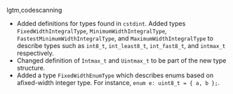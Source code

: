 lgtm,codescanning
* Added definitions for types found in `cstdint`. Added types `FixedWidthIntegralType`, `MinimumWidthIntegralType`, `FastestMinimumWidthIntegralType`, and `MaximumWidthIntegralType` to describe types such as `int8_t`, `int_least8_t`, `int_fast8_t`, and `intmax_t` respectively. 
* Changed definition of `Intmax_t` and `Uintmax_t` to be part of the new type structure. 
* Added a type `FixedWidthEnumType` which describes enums based on afixed-width integer type. For instance, `enum e: uint8_t = { a, b };`.
